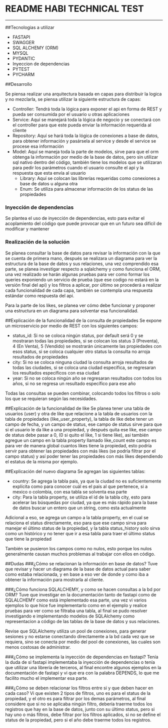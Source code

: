 # README HABI TECHNICAL TEST
***
##Tecnologias a utilizar

- FASTAPI
- SWAGGER
- SQL ALCHEMY (ORM)
- MYSQL
- PYDANTIC
- Inyeccion de dependencias
- PYTEST
- PYCHARM

##Desarrollo

Se piensa realizar una arquitectura basada en capas para distribuir la logica
y no mezclarla, se piensa utilizar la siguiente estructura de capas:

- Controller: Tendrá toda la lógica para exponer el api en forma de REST y pueda
ser consumida por el usuario u otras aplicaciones
- Service: Aquí se manejará toda la lógica de negocio y se conectará con el controller
para que este pueda enviar la información requerida al cliente
- Repository: Aquí se hará toda la lógica de conexiones a base de datos, para obtener 
información y pasársela al service y desde el service se procese esa información 
- Model: Aquí se maneja toda la parte de modelos, sirve para que el orm obtenga la información
por medio de la base de datos, pero sin utilizar sql nativo dentro del código, también tiene los
  modelos que se utilizaran para pedir los parámetros cuando el usuario consulte el api y la respuesta
  que esta envía al usuario
    - Library: Aquí se colocan las librerías requeridas como conexiones a base de datos u alguna otra
    - Enum: Se utiliza para almacenar información de los status de las propiedades
    
### Inyección de dependencias
Se plantea el uso de inyección de dependencias, esto para evitar el acoplamiento del código que puede
provocar que en un futuro sea difícil de modificar y mantener

### Realización de la solución
Se planea consultar la base de datos para revisar la información con la que se cuenta de primera mano,
después se realizara un diagrama para ver la estructura de la base de datos y sus relaciones, una vez
comprendido esa parte, se planea investigar respecto a sqlalchemy y como funciona el ORM, una vez realizado se harán 
algunas pruebas para ver como formar los queries exponiendo un servicio de prueba (que ese codigo no 
estará en la versión final del api) y los filtros a aplicar, por último se procederá a realizar cada funcionalidad
de cada capa, también se contempla una respuesta estándar como respuesta del api.

Para la parte de los likes, se planea ver cómo debe funcionar y proponer una estructura en un diagrama para
solventar esa funcionalidad.

##Explicación de la funcionalidad de la consulta de propiedades
Se expone un microservicio por medio de REST con los siguientes campos:
- status_id: Si no se coloca ningún status, por default será 0 y se mostraran todas las propiedades, si se colocan los status
  3 (Preventa), 4 (En Venta), 5 (Vendido) se mostrarán únicamente las propiedades con esos status, si se coloca cualquier otro
  status la consulta no arroja resultados de propiedades
- city: Si no se coloca ninguna ciudad la consulta arroja resultados de todas las ciudades, si se coloca una ciudad específica,
  se regresaran los resultados específicos con esa ciudad
- year: Si no se coloca ningún año se regresaran resultados con todos los años, si no se regresa un resultado específico para ese 
año
  
Todas las consultas se pueden combinar, colocando todos los filtros o solo los que se requieran según las necesidades.

##Explicación de la funcionalidad de like
Se planea tener una tabla de usuarios (user) y otra de like que relacione a la tabla de usuarios con la tabla de
propiedades (like_user_property), la tabla de like debe tener un campo de fecha, y un campo de status, ese campo de 
status sirve para que si el usuario le da like a una propiedad, y después quita ese like, ese campo de status debe
pasar a 0, (0 si quito el like, 1 si tiene like), asi también agregue un campo en la tabla property llamado like_count
este campo es para ver de manera global cuantos likes tiene la propiedad, esto podría servir para obtener las propiedades
con más likes (se podría filtrar por el campo status) y así poder tener las propiedades con más likes dependiendo el estatus
de la misma por ejemplo.

##Explicación del nuevo diagrama
Se agregan las siguientes tablas:
- country: Se agrega la tabla pais, ya que la ciudad no es suficientemente explícita como para conocer cuál es el pais al 
  que pertenece, si a mexico o colombia, con esa tabla se solventa esa parte
- city: Para la tabla property, se utiliza el id de la tabla city, esto para acelerar las búsquedas por ciudad, ya que es más
rápido para la base de datos buscar un entero que un string, como esta actualmente
  
Adicional a eso, se agrega un campo a la tabla property, en el cual se relaciona el status directamente, eso para que ese campo
sirva para manejar el último status de la propiedad, y la tabla status_history solo sirva como un histórico y no tener que ir a
esa tabla para traer el último status que tiene la propiedad

También se pusieron los campos como no nulos, esto porque los nulos generalmente causan muchos problemas al trabajar con ellos en
código.

##Dudas
###¿Cómo se relacionan la información en base de datos?
Tuve que revisar y hacer un diagrama de la base de datos actual para saber como estaba relacionada, y en base a eso ver de donde y como
iba a obtener la información para mostrarla al cliente.

###¿Cómo funciona SQLALCHEMY, y como se hacen consultas a la bd por ORM?
Tuve que investigar en la documentación tanto de fastapi como de SQLALCHEMY como está implementado esa parte, una vez vi varios
ejemplos lo que hice fue implementarlo como en el ejemplo y realice pruebas para ver como se filtraba una tabla, al final se pudo 
resolver investigando e implementando modelos de SQLAlchemy como representacion a código de las tablas de la base de datos y sus
relaciones.

Revise que SQLAlchemy utiliza un pool de conexiones, para generar sesiones y no estarse conectando directamente a la bd cada vez que
se requiera, sino se conecta por medio del pool de conexiones, las cuales son menos costosas de administrar.

###¿Cómo se implementa la inyección de dependencias en fastapi?
Tenía la duda de si fastapi implementaba la inyección de dependencias o tenía que utilizar una librería de terceros, al final encontre
algunos ejemplos en la documentación de fastapi y vi que era con la palabra DEPENDS, lo que me facilito mucho el implementar esa parte.

###¿Cómo se deben relacionar los filtros entre si y que deben hacer en cada caso?
Vi que existen 2 tipos de filtros, uno es para el status de la propiedad, y el otro es para filtrar por los demas parámetros,
al final considere que si no se aplicaba ningún filtro, debería traerme todos los registros que hay en la base de datos, junto con su 
último status, pero si hay uno o más filtros, debe filtrar por los filtros aplicados, si no se define el status de la propiedad, pero si el 
año debe traerme todos los registros.